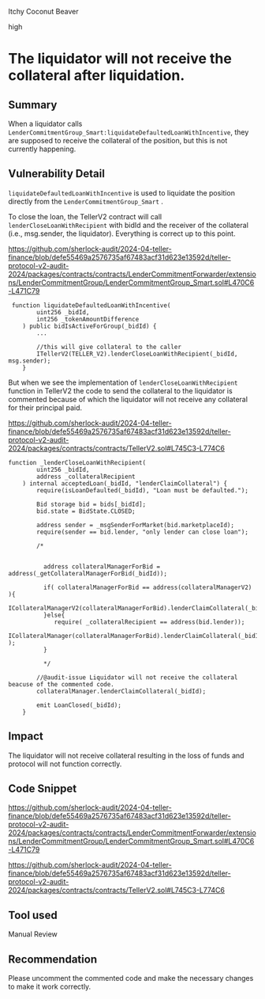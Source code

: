 Itchy Coconut Beaver

high

# The liquidator will not receive the collateral after liquidation.

## Summary
When a liquidator calls `LenderCommitmentGroup_Smart:liquidateDefaultedLoanWithIncentive`, they are supposed to receive the collateral of the position, but this is not currently happening.
## Vulnerability Detail
`liquidateDefaultedLoanWithIncentive` is used to liquidate the position directly from the `LenderCommitmentGroup_Smart` . 

To close the loan, the TellerV2 contract will call `lenderCloseLoanWithRecipient` with bidId and the receiver of the collateral (i.e., msg.sender, the liquidator). Everything is correct up to this point.

 https://github.com/sherlock-audit/2024-04-teller-finance/blob/defe55469a2576735af67483acf31d623e13592d/teller-protocol-v2-audit-2024/packages/contracts/contracts/LenderCommitmentForwarder/extensions/LenderCommitmentGroup/LenderCommitmentGroup_Smart.sol#L470C6-L471C79

```solidity
 function liquidateDefaultedLoanWithIncentive(
        uint256 _bidId,
        int256 _tokenAmountDifference
    ) public bidIsActiveForGroup(_bidId) {
        ...
        
        //this will give collateral to the caller
        ITellerV2(TELLER_V2).lenderCloseLoanWithRecipient(_bidId, msg.sender);
    }
```

But when we see the implementation of `lenderCloseLoanWithRecipient` function in TellerV2 the code to send the collateral to the liquidator is commented because of which the liquidator will not receive any collateral for their principal paid. 

https://github.com/sherlock-audit/2024-04-teller-finance/blob/defe55469a2576735af67483acf31d623e13592d/teller-protocol-v2-audit-2024/packages/contracts/contracts/TellerV2.sol#L745C3-L774C6

```solidity
function _lenderCloseLoanWithRecipient(
        uint256 _bidId,
        address _collateralRecipient
    ) internal acceptedLoan(_bidId, "lenderClaimCollateral") {
        require(isLoanDefaulted(_bidId), "Loan must be defaulted.");

        Bid storage bid = bids[_bidId];
        bid.state = BidState.CLOSED;

        address sender = _msgSenderForMarket(bid.marketplaceId);
        require(sender == bid.lender, "only lender can close loan");

        /*


          address collateralManagerForBid = address(_getCollateralManagerForBid(_bidId)); 

          if( collateralManagerForBid == address(collateralManagerV2) ){
             ICollateralManagerV2(collateralManagerForBid).lenderClaimCollateral(_bidId,_collateralRecipient);
          }else{
             require( _collateralRecipient == address(bid.lender));
             ICollateralManager(collateralManagerForBid).lenderClaimCollateral(_bidId );
          }
          
          */
          
        //@audit-issue Liquidator will not receive the collateral beacuse of the commented code.
        collateralManager.lenderClaimCollateral(_bidId);

        emit LoanClosed(_bidId);
    } 
```
## Impact
The liquidator will not receive collateral resulting in the loss of funds and protocol will not function correctly. 

## Code Snippet
https://github.com/sherlock-audit/2024-04-teller-finance/blob/defe55469a2576735af67483acf31d623e13592d/teller-protocol-v2-audit-2024/packages/contracts/contracts/LenderCommitmentForwarder/extensions/LenderCommitmentGroup/LenderCommitmentGroup_Smart.sol#L470C6-L471C79

https://github.com/sherlock-audit/2024-04-teller-finance/blob/defe55469a2576735af67483acf31d623e13592d/teller-protocol-v2-audit-2024/packages/contracts/contracts/TellerV2.sol#L745C3-L774C6
## Tool used

Manual Review

## Recommendation
Please uncomment the commented code and make the necessary changes to make it work correctly. 
